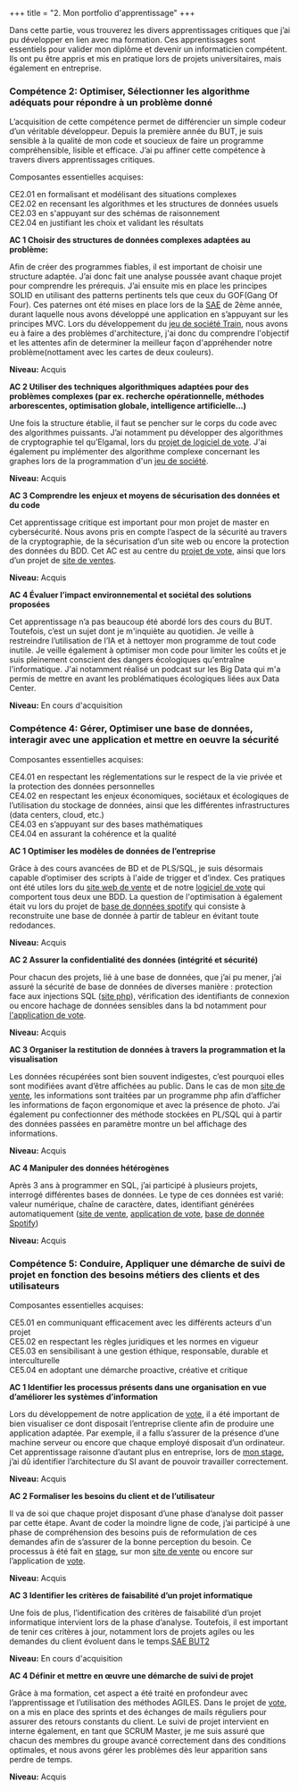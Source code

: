 +++
title = "2. Mon portfolio d'apprentissage"
+++



Dans cette partie, vous trouverez les divers apprentissages critiques que j’ai pu développer en lien avec ma formation. Ces apprentissages sont essentiels pour valider mon diplôme et devenir un informaticien compétent. Ils ont pu être appris et mis en pratique lors de projets universitaires, mais également en entreprise. 

### Compétence 2: Optimiser, Sélectionner les algorithme adéquats pour répondre	à un problème donné

L’acquisition de cette compétence permet de différencier un simple codeur d’un véritable développeur. Depuis la première année du BUT, je suis sensible à la qualité de mon code et soucieux de faire un programme compréhensible, lisible et efficace. J’ai pu affiner cette compétence à travers divers apprentissages critiques.

Composantes essentielles acquises:

CE2.01 en formalisant et modélisant des situations complexes   
CE2.02 en recensant les algorithmes et les structures de données usuels   
CE2.03 en s'appuyant sur des schémas de raisonnement   
CE2.04 en justifiant les choix et validant les résultats   

**AC 1 Choisir des structures de données complexes adaptées au problème:**

Afin de créer des programmes fiables, il est important de choisir une structure adaptée. J’ai donc fait une analyse poussée avant chaque projet pour comprendre les prérequis. J’ai ensuite mis en place les principes SOLID en utilisant des patterns pertinents tels que ceux du GOF(Gang Of Four). Ces paternes ont été mises en place lors de la [SAE](../votomatic/#developpement) de 2ème année, durant laquelle nous avons développé une application en s’appuyant sur les principes MVC. Lors du développement du [jeu de société Train](../trains/#implémentation-de-lalgorithmique), nous avons eu à faire a des problèmes d'architecture, j'ai donc du comprendre l'objectif et les attentes afin de determiner la meilleur façon d'appréhender notre problème(nottament avec les cartes de deux couleurs).

**Niveau:** Acquis

**AC 2 Utiliser des techniques algorithmiques adaptées pour des problèmes complexes (par ex. recherche opérationnelle, méthodes arborescentes, optimisation globale, intelligence artificielle…)**

Une fois la structure établie, il faut se pencher sur le corps du code avec des algorithmes puissants. J’ai notamment pu développer des algorithmes de cryptographie tel qu’Elgamal, lors du [projet de logiciel de vote](../votomatic/#developpement). J'ai également pu implémenter des algorithme complexe concernant les graphes lors de la programmation d'un [jeu de société](../trains/#théorème-des-graphes).

**Niveau:** Acquis

**AC 3 Comprendre les enjeux et moyens de sécurisation des données et du code**

Cet apprentissage critique est important pour mon projet de master en cybersécurité. Nous avons pris en compte l’aspect de la sécurité au travers de la cryptographie, de la sécurisation d’un site web ou encore la protection des données du BDD. Cet AC est au centre du [projet de vote](../votomatic/#developpement), ainsi que lors d’un projet de [site de ventes](../siteventephp/#une-base-de-données).

**Niveau:** Acquis

**AC 4 Évaluer l’impact environnemental et sociétal des solutions proposées**

Cet apprentissage n’a pas beaucoup été abordé lors des cours du BUT. Toutefois, c’est un sujet dont je m'inquiète au quotidien. Je veille à restreindre l’utilisation de l’IA et à nettoyer mon programme de tout code inutile. Je veille également à optimiser mon code pour limiter les coûts et je suis pleinement conscient des dangers écologiques qu'entraîne l'informatique. J'ai notamment réalisé un podcast sur les Big Data qui m'a permis de mettre en avant les problématiques écologiques liées aux Data Center.

**Niveau:** En cours d'acquisition


### Compétence 4: Gérer, Optimiser une base de données, interagir avec une application et mettre 	en oeuvre la sécurité

Composantes essentielles acquises:

CE4.01 en respectant les réglementations sur le respect de la vie privée et la protection des
données personnelles   
CE4.02 en respectant les enjeux économiques, sociétaux et écologiques de l’utilisation du
stockage de données, ainsi que les différentes infrastructures (data centers, cloud, etc.)   
CE4.03 en s’appuyant sur des bases mathématiques   
CE4.04 en assurant la cohérence et la qualité   

**AC 1 Optimiser les modèles de données de l’entreprise**

Grâce à des cours avancées de BD et de PLS/SQL, je suis désormais capable d’optimiser des scripts à l'aide de trigger et d’index. Ces pratiques ont été utiles lors du [site web de vente](../siteventephp/#une-base-de-données) et de notre [logiciel de vote](../votomatic/#developpement) qui comportent tous deux une BDD. La question de l'optimisation à également était vu lors du projet de [base de données spotify](../basededonnées) qui consiste à reconstruite une base de donnée à partir de tableur en évitant toute redodances.

**Niveau:** Acquis

**AC 2 Assurer la confidentialité des données (intégrité et sécurité)** 

Pour chacun des projets, lié à une base de données, que j’ai pu mener, j’ai assuré la sécurité de base de données de diverses manière : protection face aux injections SQL ([site php](../siteventephp/#une-base-de-données)), vérification des identifiants de connexion ou encore hachage de données sensibles dans la bd notamment pour [l'application de vote](../votomatic/#developpement).

**Niveau:** Acquis

**AC 3 Organiser la restitution de données à travers la programmation et la visualisation**

Les données récupérées sont bien souvent indigestes, c’est pourquoi elles sont modifiées avant d’être affichées au public. Dans le cas de mon [site de vente](../siteventephp/#laffichage), les informations sont traitées par un programme php afin d’afficher les informations de façon ergonomique et avec la présence de photo. J’ai également pu confectionner des méthode stockées en PL/SQL qui à partir des données passées en paramètre montre un bel affichage des informations.

**Niveau:** Acquis

**AC 4 Manipuler des données hétérogènes**

Après 3 ans à programmer en SQL, j’ai participé à plusieurs projets, interrogé différentes bases de données. Le type de ces données est varié: valeur numérique, chaîne de caractère, dates, identifiant générées automatiquement ([site de vente](../siteventephp/#une-base-de-données), [application de vote](../votomatic/#developpement), [base de donnée Spotify](../basededonnées))

**Niveau:** Acquis


### Compétence 5:  Conduire, Appliquer une démarche de suivi de projet en fonction des besoins métiers des clients et des utilisateurs

Composantes essentielles acquises:

CE5.01 en communiquant efficacement avec les différents acteurs d'un projet  
CE5.02 en respectant les règles juridiques et les normes en vigueur  
CE5.03 en sensibilisant à une gestion éthique, responsable, durable et interculturelle  
CE5.04 en adoptant une démarche proactive, créative et critique

**AC 1 Identifier les processus présents dans une organisation en vue d’améliorer les systèmes d’information** 

Lors du développement de notre application de [vote](../votomatic/#gestion-de-projet), il a été important de bien visualiser ce dont disposait l’entreprise cliente afin de produire une application adaptée. Par exemple, il a fallu s’assurer de la présence d’une machine serveur ou encore que chaque employé disposait d’un ordinateur. Cet apprentissage raisonne d’autant plus en entreprise, lors de [mon stage](../stage/), j’ai dû identifier l’architecture du SI avant de pouvoir travailler correctement.

**Niveau:** Acquis

**AC 2 Formaliser les besoins du client et de l’utilisateur** 

Il va de soi que chaque projet disposant d’une phase d’analyse doit passer par cette étape. Avant de coder la moindre ligne de code, j’ai participé à une phase de compréhension des besoins puis de reformulation de ces demandes afin de s’assurer de la bonne perception du besoin. Ce processus à été fait en [stage](../stage/), sur mon [site de vente](../siteventephp/#analyse) ou encore sur l’application de [vote](../votomatic/#gestion-de-projet).

**Niveau:** Acquis

**AC 3 Identifier les critères de faisabilité d’un projet informatique** 

Une fois de plus, l’identification des critères de faisabilité d’un projet informatique intervient lors de la phase d’analyse. Toutefois, il est important de tenir ces critères à jour, notamment lors de projets agiles ou les demandes du client évoluent dans le temps.[SAE BUT2](../votomatic/#gestion-de-projet)

**Niveau:** En cours d'acquisition

**AC 4 Définir et mettre en œuvre une démarche de suivi de projet**

Grâce à ma formation, cet aspect a été traité en profondeur avec l’apprentissage et l’utilisation des méthodes AGILES. Dans le projet de [vote](../votomatic/#gestion-de-projet), on a mis en place des sprints et des échanges de mails réguliers pour assurer des retours constants du client. Le suivi de projet intervient en interne également, en tant que SCRUM Master, je me suis assuré que chacun des membres du groupe avancé correctement dans des conditions optimales, et nous avons gérer les problèmes dès leur apparition sans perdre de temps.

**Niveau:** Acquis
